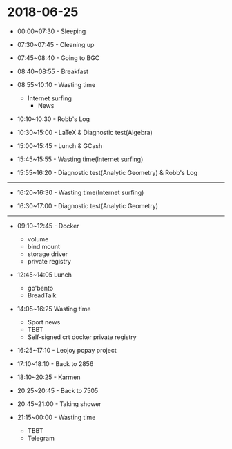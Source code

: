 # 2018-06-25

* 00:00~07:30 - Sleeping

* 07:30~07:45 - Cleaning up

* 07:45~08:40 - Going to BGC

* 08:40~08:55 - Breakfast

* 08:55~10:10 - Wasting time
  * Internet surfing
    * News

* 10:10~10:30 - Robb's Log

* 10:30~15:00 - LaTeX & Diagnostic test(Algebra)

* 15:00~15:45 - Lunch & GCash

* 15:45~15:55 - Wasting time(Internet surfing)

* 15:55~16:20 - Diagnostic test(Analytic Geometry) & Robb's Log

---

* 16:20~16:30 - Wasting time(Internet surfing)

* 16:30~17:00 - Diagnostic test(Analytic Geometry)

---

* 09:10~12:45 - Docker
  * volume
  * bind mount
  * storage driver
  * private registry

* 12:45~14:05 Lunch
  * go'bento
  * BreadTalk

* 14:05~16:25 Wasting time
  * Sport news
  * TBBT
  * Self-signed crt docker private registry

* 16:25~17:10 - Leojoy pcpay project

* 17:10~18:10 - Back to 2856

* 18:10~20:25 - Karmen

* 20:25~20:45 - Back to 7505

* 20:45~21:00 - Taking shower

* 21:15~00:00 - Wasting time
  * TBBT
  * Telegram
